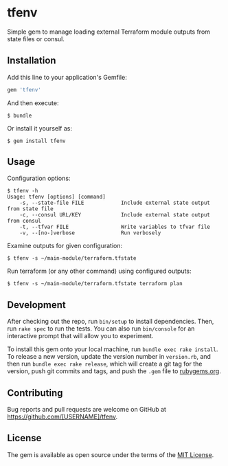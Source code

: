 # tfenv

Simple gem to manage loading external Terraform module outputs from state files or consul.

## Installation

Add this line to your application's Gemfile:

```ruby
gem 'tfenv'
```

And then execute:

    $ bundle

Or install it yourself as:

    $ gem install tfenv

## Usage

Configuration options:

````
$ tfenv -h
Usage: tfenv [options] [command]
    -s, --state-file FILE            Include external state output from state file
    -c, --consul URL/KEY             Include external state output from consul
    -t, --tfvar FILE                 Write variables to tfvar file
    -v, --[no-]verbose               Run verbosely
````

Examine outputs for given configuration:

````
$ tfenv -s ~/main-module/terraform.tfstate
````

Run terraform (or any other command) using configured outputs:

````
$ tfenv -s ~/main-module/terraform.tfstate terraform plan
````

## Development

After checking out the repo, run `bin/setup` to install dependencies. Then, run `rake spec` to run the tests. You can also run `bin/console` for an interactive prompt that will allow you to experiment.

To install this gem onto your local machine, run `bundle exec rake install`. To release a new version, update the version number in `version.rb`, and then run `bundle exec rake release`, which will create a git tag for the version, push git commits and tags, and push the `.gem` file to [rubygems.org](https://rubygems.org).

## Contributing

Bug reports and pull requests are welcome on GitHub at https://github.com/[USERNAME]/tfenv.


## License

The gem is available as open source under the terms of the [MIT License](http://opensource.org/licenses/MIT).


